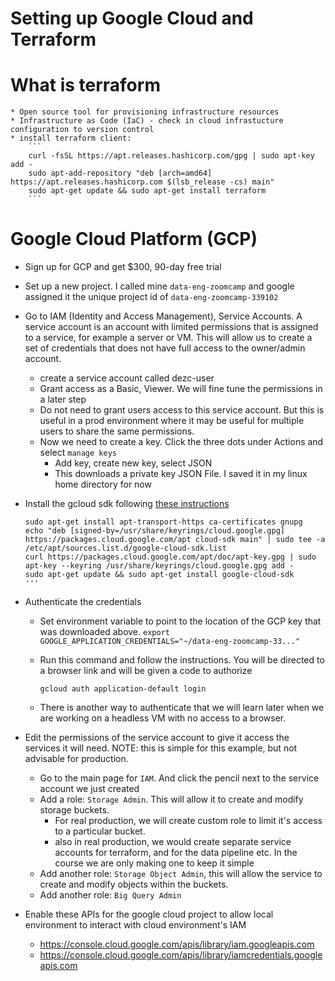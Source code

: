 # Setting up Google Cloud and Terraform

# What is terraform
    * Open source tool for provisioning infrastructure resources
    * Infrastructure as Code (IaC) - check in cloud infrastucture configuration to version control
    * install terraform client: 
        ```
        curl -fsSL https://apt.releases.hashicorp.com/gpg | sudo apt-key add -
        sudo apt-add-repository "deb [arch=amd64] https://apt.releases.hashicorp.com $(lsb_release -cs) main"
        sudo apt-get update && sudo apt-get install terraform
        ```

# Google Cloud Platform (GCP)

* Sign up for GCP and get $300, 90-day free trial
* Set up a new project. I called mine `data-eng-zoomcamp` and google assigned it the unique project id of `data-eng-zoomcamp-339102`
* Go to IAM (Identity and Access Management), Service Accounts. A service account is an account with limited permissions that is assigned to a service, for example a server or VM. This will allow us to create a set of credentials that does not have full access to the owner/admin account.
    * create a service account called dezc-user
    * Grant access as a Basic, Viewer. We will fine tune the permissions in a later step
    * Do not need to grant users access to this service account. But this is useful in a prod environment where it may be useful for multiple users to share the same permissions.
    * Now we need to create a key. Click the three dots under Actions and select `manage keys`
        * Add key, create new key, select JSON
        * This downloads a private key JSON File. I saved it in my linux home directory for now
* Install the gcloud sdk following [these instructions](https://cloud.google.com/sdk/docs/quickstart)
    ```
    sudo apt-get install apt-transport-https ca-certificates gnupg
    echo "deb [signed-by=/usr/share/keyrings/cloud.google.gpg] https://packages.cloud.google.com/apt cloud-sdk main" | sudo tee -a /etc/apt/sources.list.d/google-cloud-sdk.list
    curl https://packages.cloud.google.com/apt/doc/apt-key.gpg | sudo apt-key --keyring /usr/share/keyrings/cloud.google.gpg add -
    sudo apt-get update && sudo apt-get install google-cloud-sdk
    '''
* Authenticate the credentials 
    * Set environment variable to point to the location of the GCP key that was downloaded above. 
    ```export GOOGLE_APPLICATION_CREDENTIALS="~/data-eng-zoomcamp-33..."```

    * Run this command and follow the instructions. You will be directed to a browser link and will be given a code to authorize
    
        ```gcloud auth application-default login```

    * There is another way to authenticate that we will learn later when we are working on a headless VM with no access to a browser.


* Edit the permissions of the service account to give it access the services it will need. NOTE: this is simple for this example, but not advisable for production.
    * Go to the main page for `IAM`. And click the pencil next to the service account we just created
    * Add a role: `Storage Admin`. This will allow it to create and modify storage buckets. 
        * For real production, we will create custom role to limit it's access to a particular bucket.
        * also in real production, we would create separate service accounts for terraform, and for the data pipeline etc. In the course we are only making one to keep it simple
    * Add another role: `Storage Object Admin`, this will allow the service to create and modify objects within the buckets. 
    * Add another role: `Big Query Admin`

* Enable these APIs for the google cloud project to allow local environment to interact with cloud environment's IAM
    * https://console.cloud.google.com/apis/library/iam.googleapis.com
    * https://console.cloud.google.com/apis/library/iamcredentials.googleapis.com


